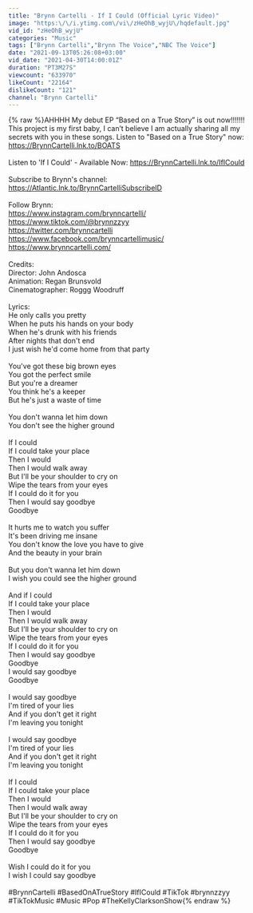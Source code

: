 ```yaml
---
title: "Brynn Cartelli - If I Could (Official Lyric Video)"
image: "https:\/\/i.ytimg.com\/vi\/zHeOhB_wyjU\/hqdefault.jpg"
vid_id: "zHeOhB_wyjU"
categories: "Music"
tags: ["Brynn Cartelli","Brynn The Voice","NBC The Voice"]
date: "2021-09-13T05:26:08+03:00"
vid_date: "2021-04-30T14:00:01Z"
duration: "PT3M27S"
viewcount: "633970"
likeCount: "22164"
dislikeCount: "121"
channel: "Brynn Cartelli"
---
```

{% raw %}AHHHH My debut EP “Based on a True Story” is out now!!!!!!! This project is my first baby, I can’t believe I am actually sharing all my secrets with you in these songs. Listen to &quot;Based on a True Story&quot; now: <a rel="nofollow" target="blank" href="https://BrynnCartelli.lnk.to/BOATS">https://BrynnCartelli.lnk.to/BOATS</a><br /><br />Listen to 'If I Could' - Available Now: <a rel="nofollow" target="blank" href="https://BrynnCartelli.lnk.to/IfICould">https://BrynnCartelli.lnk.to/IfICould</a><br /><br />Subscribe to Brynn's channel: <a rel="nofollow" target="blank" href="https://Atlantic.lnk.to/BrynnCartelliSubscribeID">https://Atlantic.lnk.to/BrynnCartelliSubscribeID</a><br /><br />Follow Brynn:<br /><a rel="nofollow" target="blank" href="https://www.instagram.com/brynncartelli/">https://www.instagram.com/brynncartelli/</a><br /><a rel="nofollow" target="blank" href="https://www.tiktok.com/@brynnzzyy">https://www.tiktok.com/@brynnzzyy</a><br /><a rel="nofollow" target="blank" href="https://twitter.com/brynncartelli">https://twitter.com/brynncartelli</a><br /><a rel="nofollow" target="blank" href="https://www.facebook.com/brynncartellimusic/">https://www.facebook.com/brynncartellimusic/</a><br /><a rel="nofollow" target="blank" href="https://www.brynncartelli.com/">https://www.brynncartelli.com/</a><br /><br />Credits:<br />Director: John Andosca<br />Animation: Regan Brunsvold<br />Cinematographer: Roggg Woodruff<br /><br />Lyrics:<br />He only calls you pretty <br />When he puts his hands on your body <br />When he's drunk with his friends <br />After nights that don't end<br />I just wish he'd come home from that party<br /><br />You've got these big brown eyes<br />You got the perfect smile<br />But you're a dreamer<br />You think he's a keeper<br />But he's just a waste of time<br /><br />You don't wanna let him down<br />You don't see the higher ground<br /><br />If I could<br />If I could take your place<br />Then I would<br />Then I would walk away<br />But I'll be your shoulder to cry on<br />Wipe the tears from your eyes<br />If I could do it for you<br />Then I would say goodbye<br />Goodbye<br /><br />It hurts me to watch you suffer<br />It's been driving me insane<br />You don't know the love you have to give<br />And the beauty in your brain<br /><br />But you don't wanna let him down<br />I wish you could see the higher ground<br /><br />And if I could<br />If I could take your place<br />Then I would<br />Then I would walk away<br />But I'll be your shoulder to cry on<br />Wipe the tears from your eyes<br />If I could do it for you<br />Then I would say goodbye<br />Goodbye<br />I would say goodbye<br />Goodbye<br /><br />I would say goodbye<br />I'm tired of your lies<br />And if you don't get it right<br />I'm leaving you tonight <br /><br />I would say goodbye<br />I'm tired of your lies<br />And if you don't get it right<br />I'm leaving you tonight <br /><br />If I could<br />If I could take your place<br />Then I would<br />Then I would walk away<br />But I'll be your shoulder to cry on<br />Wipe the tears from your eyes<br />If I could do it for you<br />Then I would say goodbye<br />Goodbye<br /><br />Wish I could do it for you<br />I wish I could say goodbye<br /><br />#BrynnCartelli #BasedOnATrueStory #IfICould #TikTok #brynnzzyy #TikTokMusic #Music #Pop #TheKellyClarksonShow{% endraw %}
